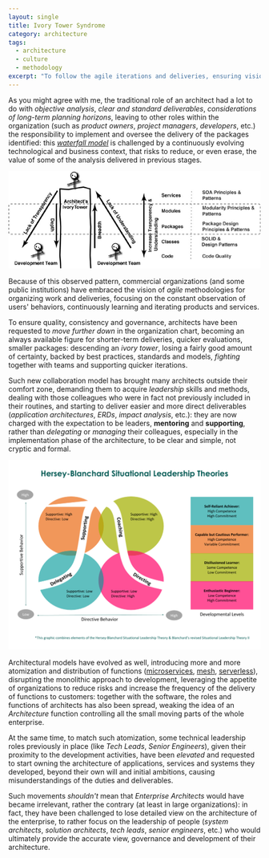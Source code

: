 ```yaml
---
layout: single
title: Ivory Tower Syndrome
category: architecture
tags:
  - architecture
  - culture
  - methodology
excerpt: "To follow the agile iterations and deliveries, ensuring visions and governance, architects cannot be distant from the delivery phases"
---
```


As you might agree with me, the traditional role of an architect had a lot to do with _objective analysis_, _clear and standard deliverables_, _considerations of long-term planning horizons_, leaving to other roles within the organization (such as _product owners_, _project managers_, _developers_, etc.) the responsibility to implement and oversee the delivery of the packages identified: this _[waterfall model](https://en.wikipedia.org/wiki/Waterfall_model)_ is challenged by a continuously evolving technological and business context, that risks to reduce, or even erase, the value of some of the analysis delivered in previous stages.

![Ivory Towner of Architecture](/assets/img/2022-04-22-soft-skills-architecture/20220422-ivory-tower-architecture.jpg)

Because of this observed pattern, commercial organizations (and some public institutions) have embraced the vision of _agile_ methodologies for organizing work and deliveries, focusing on the constant observation of users' behaviors, continuously learning and iterating products and services.

 To ensure quality, consistency and governance, architects have been requested to _move further down_ in the organization chart, becoming an always available figure for shorter-term deliveries, quicker evaluations, smaller packages: descending an _ivory tower_, losing a fairly good amount of certainty, backed by best practices, standards and models, _fighting_ together with teams and supporting quicker iterations.

Such new collaboration model has brought many architects outside their comfort zone, demanding them to acquire _leadership_ skills and methods, dealing with those colleagues who were in fact not previously included in their routines, and starting to deliver easier and more direct deliverables (_application architectures_, _ERDs_, _impact analysis_, etc.): they are now charged with the expectation to be leaders, **mentoring** and **supporting**, rather than _delegating_ or _managing_ their colleagues, especially in the implementation phase of the architecture, to be clear and simple, not cryptic and formal.

![Situational Leadership](/assets/img/2022-04-22-soft-skills-architecture/20220422-situational-leadership.png)

Architectural models have evolved as well, introducing more and more atomization and distribution of functions ([microservices](https://cloud.google.com/learn/what-is-microservices-architecture), [mesh](https://konghq.com/learning-center/service-mesh/what-is-service-mesh-architecture), [serverless](https://martinfowler.com/articles/serverless.html)), disrupting the monolithic approach to development, leveraging the appetite of organizations to reduce risks and increase the frequency of the delivery of functions to customers: together with the software, the roles and functions of architects has also been spread, weaking the idea of an _Architecture_ function controlling all the small moving parts of the whole enterprise.

At the same time, to match such atomization, some technical leadership roles previously in place (like _Tech Leads_, _Senior Engineers_), given their proximity to the development activities, have been _elevated_ and requested to start owning the architecture of applications, services and systems they developed, beyond their own will and initial ambitions, causing misunderstandings of the duties and deliverables.

Such movements _shouldn't_ mean that _Enterprise Architects_ would have became irrelevant, rather the contrary (at least in large organizations): in fact, they have been challenged to lose detailed view on the architecture of the enterprise, to rather focus on the leadership of people (_system architects_, _solution architects_, _tech leads_, _senior engineers_, etc.) who would ultimately provide the accurate view, governance and development of their architecture.